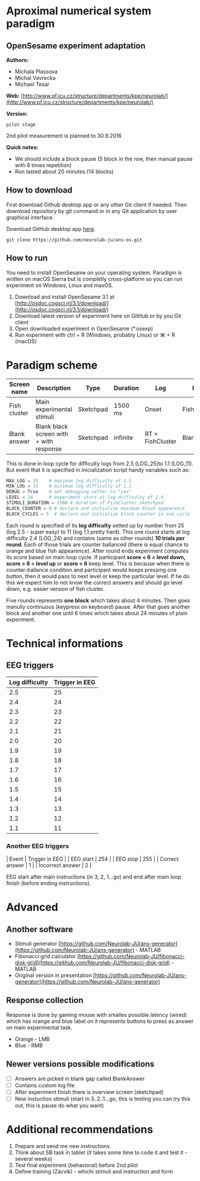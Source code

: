 # Aproximal numerical system paradigm
## OpenSesame experiment adaptation
**Authors:**<br>

- Michala Plassova
- Michal Vavrecka
- Michael Tesar

**Web:**
[http://www.pf.jcu.cz/structure/departments/kpe/neurolab/](http://www.pf.jcu.cz/structure/departments/kpe/neurolab/)

**Version:**
```
pilot stage
```
2nd pilot measurement is planned to 30.9.2016

**Quick notes:**
- We should include a block pause (5 block in the row, then manual pause with 8 times repetition)
- Run lasted about 20 minutes (14 blocks) 

## How to download
First download Github desktop app or any other Git client if needed. Then download repository by git command or in any Git application by user graphical interface.

Download GitHub desktop app [here](https://desktop.github.com).
```
git clone https://github.com/neurolab-ju/ans-os.git
```

## How to run
You need to install OpenSesame on your operating system. Paradigm is written on macOS Sierra but is completly cross-platform so you can run experiment on Windows, Linux and maxOS.
 1. Download and install OpenSesame 3.1 at [http://osdoc.cogsci.nl/3.1/download/](http://osdoc.cogsci.nl/3.1/download/)
 1. Download latest version of experiment here on GitHub or by you Git client
 1. Open downloaded experiment in OpenSesame (*.osexp)
 1. Run experiment with ctrl + R (Windows, probably Linux) or ⌘ + R (macOS)

# Paradigm scheme
| Screen name  | Description                             | Type      | Duration | Log              | Name        |
|--------------|-----------------------------------------|-----------|----------|------------------|-------------|
| Fish cluster | Main experimental stimuli               | Sketchpad | 1500 ms  | Onset            | FishCluster |
| Blank answer | Blank black screen with + with response | Sketchpad | infinite | RT + FishCluster | BlankAnswer |

This is done in loop cycle for difficulty logs from 2.5 (LOG_25)to 1.1 (LOG_11). But event that it is specified in inicialization script handy variables such as:

```python
MAX_LOG = 25    # maximum log difficulty of 2.5
MIN_LOG = 11    # minimum log difficulty of 1.1
DEBUG = True    # set debugging setter to "yes"
LEVEL = 24      # experiment start at log difficulty of 2.4
STIMULI_DURATION = 1500 # duration of FishCluster sketchpad
BLOCK_COUNTER = 6 # declare and initialize maximum block appearence
BLOCK_CYCLES = 5  # declare and initialize block counter in one cycle
```

Each round is specified of its **log difficulty** setted up by number from 25 (log 2.5 - super easy) to 11 (log 1.1 pretty hard). This one round starts at log difficulty 2.4 (LOG_24) and contains (same as other rounds) **10 trials per round**. Each of those trials are counter ballanced (there is equal chance to orange and blue fish appearence). After round ends experiment computes its score based on main loop cycle. If participant **score < 6 = level down, score > 6 = level up** or **score = 6** keep level. This is because when there is counter-ballance condition and participant would keeps pressing one button, then it would pass to next level or keep the particular level. If he do this we expect him to not know the correct answers and should go level down, e.g. easier version of fish cluster.

Five rounds represents **one block** which takes about 4 minutes. Then goes manully continuous (keypress on keyboard) pause. After that goes another block and another one until 6 times which takes about 24 minutes of plain experiment.

# Technical informations
## EEG triggers
| Log difficulty | Trigger in EEG |
|----------------|----------------|
| 2.5            | 25             |
| 2.4            | 24             |
| 2.3            | 23             |
| 2.2            | 22             |
| 2.1            | 21             |
| 2.0            | 20             |
| 1.9            | 19             |
| 1.8            | 18             |
| 1.7            | 17             |
| 1.6            | 16             |
| 1.5            | 15             |
| 1.4            | 14             |
| 1.3            | 13             |
| 1.2            | 12             |
| 1.1            | 11             |

### Another EEG triggers
| Event            | Trigger in EEG |
| EEG start        | 254            |
| EEG stop         | 255            |
| Correct answer   | 1              |
| Incorrect answer | 2              |

EEG start after main instructions (in 3, 2, 1...go) and end after main loop finish (before ending instructions).

# Advanced
## Another software
- Stimuli generator [https://github.com/Neurolab-JU/ans-generator](https://github.com/Neurolab-JU/ans-generator) - MATLAB
- Fibonacci grid calculator [https://github.com/Neurolab-JU/fibonacci-disk-grid](https://github.com/Neurolab-JU/fibonacci-disk-grid) - MATLAB
- Original version in presentation [https://github.com/Neurolab-JU/ans-generator](https://github.com/Neurolab-JU/ans-generator)

## Response collection
Response is done by gaming mouse with smalles possible latency (wired) which has orange and blue label on it represents buttons to press as answer on main experimental task.
- Orange - LMB
- Blue - RMB

## Newer versions possible modifications
- [ ] Answers are picked in blank gap called BlankAnswer
- [ ] Contains custom log file
- [ ] After experiment finish there is overview screen (sketchpad)
- [ ] New instuction stimuli (start in 3..2..1...go, this is testing you can try this out, this is pause do what you want)

# Additional recommendations
 1. Prepare and send me new instructions
 2. Think about SB task in tablet (it takes some time to code it and test it - several weeks)
 3. Test final experiment (behavioral) before 2nd pilot
 4. Define training (Zácvik) - whichi stimuli and instruction and form


